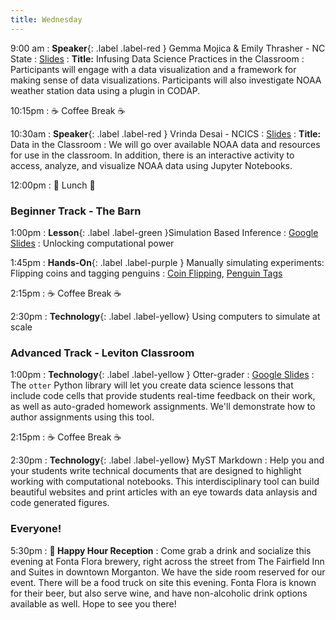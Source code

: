 ```yaml
---
title: Wednesday
---
```


9:00 am
: **Speaker**{: .label .label-red } Gemma Mojica & Emily Thrasher - NC State
  : [Slides](#)
: **Title:** Infusing Data Science Practices in the Classroom
: Participants will engage with a data visualization and a framework for making sense of data visualizations. Participants will also investigate NOAA weather station data using a plugin in CODAP.

10:15pm
: ☕ Coffee Break ☕

10:30am
: **Speaker**{: .label .label-red } Vrinda Desai - NCICS
  : [Slides](https://docs.google.com/presentation/d/1a0phjBOMxmIycFEjrH0FW-3Rzt2L4KFFrRwWsFw8-YQ/edit?usp=sharing)
: **Title:** Data in the Classroom
: We will go over available NOAA data and resources for use in the classroom. In addition, there is an interactive activity to access, analyze, and visualize NOAA data using Jupyter Notebooks.

12:00pm
 : 🥘 Lunch 🥘

### Beginner Track - The Barn
1:00pm 
: **Lesson**{: .label .label-green }Simulation Based Inference
  : [Google Slides](https://docs.google.com/presentation/d/1_33zEPAAF5fOJyMvutTMk4I958GjIWvHi4cEyfJQOYM/edit?usp=sharing)
: Unlocking computational power

1:45pm
: **Hands-On**{: .label .label-purple } Manually simulating experiments: Flipping coins and tagging penguins
  : [Coin Flipping](https://www.rossmanchance.com/applets/2021/oneprop/OneProp.htm), [Penguin Tags](https://www.rossmanchance.com/applets/2021/chisqshuffle/ChiSqShuffle.htm?twobytwo=1)
  
2:15pm
: ☕ Coffee Break ☕

2:30pm
: **Technology**{: .label .label-yellow} Using computers to simulate at scale

### Advanced Track - Leviton Classroom
1:00pm 
: **Technology**{: .label .label-yellow } Otter-grader
  : [Google Slides](#)
: The `otter` Python library will let you create data science lessons that include code cells that provide students real-time feedback on their work, as well as auto-graded homework assignments. We'll demonstrate how to author assignments using this tool.
  
2:15pm
: ☕ Coffee Break ☕

2:30pm
: **Technology**{: .label .label-yellow} MyST Markdown
: Help you and your students write technical documents that are designed to highlight working with computational notebooks. This interdisciplinary tool can build beautiful websites and print articles with an eye towards data anlaysis and code generated figures.

### Everyone!
5:30pm
: **🍻 Happy Hour Reception**
: Come grab a drink and socialize this evening at Fonta Flora brewery, right across the street from The Fairfield Inn and Suites in downtown Morganton. We have the side room reserved for our event. There will be a food truck on site this evening. Fonta Flora is known for their beer, but also serve wine, and have non-alcoholic drink options available as well. Hope to see you there!
